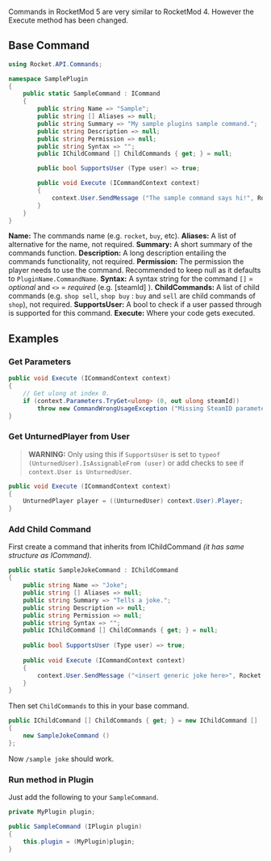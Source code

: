 Commands in RocketMod 5 are very similar to RocketMod 4. However the Execute method has been changed.

## Base Command
```csharp
using Rocket.API.Commands;

namespace SamplePlugin
{
	public static SampleCommand : ICommand
	{
		public string Name => "Sample";
		public string [] Aliases => null;
		public string Summary => "My sample plugins sample command.";
		public string Description => null;
		public string Permission => null;
		public string Syntax => "";
		public IChildCommand [] ChildCommands { get; } = null;

		public bool SupportsUser (Type user) => true;

		public void Execute (ICommandContext context)
		{
			context.User.SendMessage ("The sample command says hi!", Rocket.API.Drawing.Color.Yellow);
		}
	}
}
```

**Name:**		The commands name (e.g. `rocket`, `buy`, etc).
**Aliases:**		A list of alternative for the name, not required.
**Summary:**		A short summary of the commands function.
**Description:**	A long description entailing the commands functionality, not required.
**Permission:**		The permission the player needs to use the command. Recommended to keep null as it defaults to `PluginName.CommandName`.
**Syntax:**	        A syntax string for the command `[]` = *optional* and `<>` = *required* (e.g. [steamId] <itemId>).
**ChildCommands:**	A list of child commands (e.g. `shop sell`, `shop buy` : `buy` and `sell` are child commands of `shop`), not required.
**SupportsUser:**	A bool to check if a user passed through is supported for this command.
**Execute:**		Where your code gets executed.

## Examples
### Get Parameters
```csharp
public void Execute (ICommandContext context)
{
	// Get ulong at index 0.
	if (context.Parameters.TryGet<ulong> (0, out ulong steamId))
	    throw new CommandWrongUsageException ("Missing SteamID parameter.");
}
```

### Get UnturnedPlayer from User
> **WARNING:** Only using this if `SupportsUser` is set to `typeof (UnturnedUser).IsAssignableFrom (user)` or add checks to see if `context.User is UnturnedUser`.
```csharp
public void Execute (ICommandContext context)
{
	UnturnedPlayer player = ((UnturnedUser) context.User).Player;
}
```

### Add Child Command
First create a command that inherits from IChildCommand *(it has same structure as ICommand)*.
```csharp
public static SampleJokeCommand : IChildCommand
{
	public string Name => "Joke";
	public string [] Aliases => null;
	public string Summary => "Tells a joke.";
	public string Description => null;
	public string Permission => null;
	public string Syntax => "";
	public IChildCommand [] ChildCommands { get; } = null;
	
	public bool SupportsUser (Type user) => true;
	
	public void Execute (ICommandContext context)
	{
		context.User.SendMessage ("<insert generic joke here>", Rocket.API.Drawing.Color.Yellow);
	}
}
```

Then set `ChildCommands` to this in your base command.
```csharp
public IChildCommand [] ChildCommands { get; } = new IChildCommand []
{
	new SampleJokeCommand ()
};
```

Now `/sample joke` should work.

### Run method in Plugin
Just add the following to your `SampleCommand`.

```csharp
private MyPlugin plugin;

public SampleCommand (IPlugin plugin)
{
	this.plugin = (MyPlugin)plugin;
}
```
